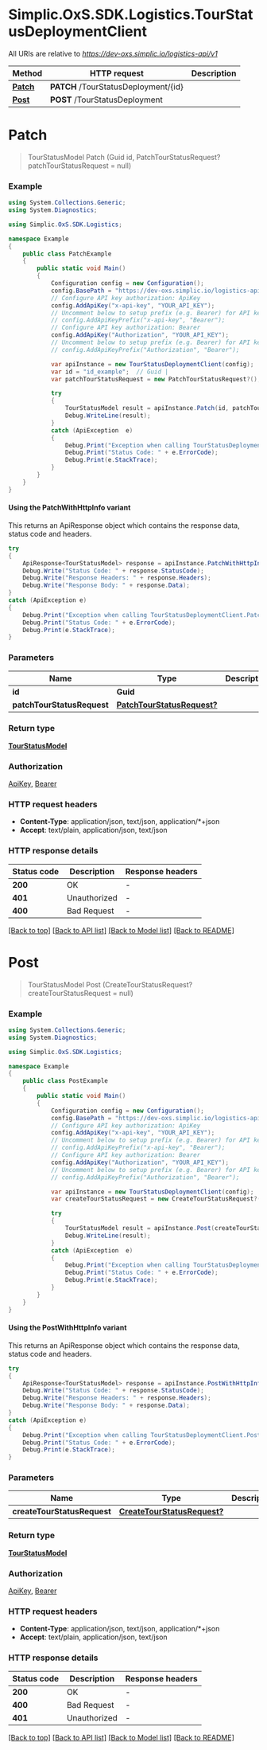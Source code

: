 # Simplic.OxS.SDK.Logistics.TourStatusDeploymentClient

All URIs are relative to *https://dev-oxs.simplic.io/logistics-api/v1*

| Method | HTTP request | Description |
|--------|--------------|-------------|
| [**Patch**](TourStatusDeploymentClient.md#tourstatusdeploymentidpatch) | **PATCH** /TourStatusDeployment/{id} |  |
| [**Post**](TourStatusDeploymentClient.md#tourstatusdeploymentpost) | **POST** /TourStatusDeployment |  |

<a id="tourstatusdeploymentidpatch"></a>
# **Patch**
> TourStatusModel Patch (Guid id, PatchTourStatusRequest? patchTourStatusRequest = null)



### Example
```csharp
using System.Collections.Generic;
using System.Diagnostics;

using Simplic.OxS.SDK.Logistics;

namespace Example
{
    public class PatchExample
    {
        public static void Main()
        {
            Configuration config = new Configuration();
            config.BasePath = "https://dev-oxs.simplic.io/logistics-api/v1";
            // Configure API key authorization: ApiKey
            config.AddApiKey("x-api-key", "YOUR_API_KEY");
            // Uncomment below to setup prefix (e.g. Bearer) for API key, if needed
            // config.AddApiKeyPrefix("x-api-key", "Bearer");
            // Configure API key authorization: Bearer
            config.AddApiKey("Authorization", "YOUR_API_KEY");
            // Uncomment below to setup prefix (e.g. Bearer) for API key, if needed
            // config.AddApiKeyPrefix("Authorization", "Bearer");

            var apiInstance = new TourStatusDeploymentClient(config);
            var id = "id_example";  // Guid | 
            var patchTourStatusRequest = new PatchTourStatusRequest?(); // PatchTourStatusRequest? |  (optional) 

            try
            {
                TourStatusModel result = apiInstance.Patch(id, patchTourStatusRequest);
                Debug.WriteLine(result);
            }
            catch (ApiException  e)
            {
                Debug.Print("Exception when calling TourStatusDeploymentClient.Patch: " + e.Message);
                Debug.Print("Status Code: " + e.ErrorCode);
                Debug.Print(e.StackTrace);
            }
        }
    }
}
```

#### Using the PatchWithHttpInfo variant
This returns an ApiResponse object which contains the response data, status code and headers.

```csharp
try
{
    ApiResponse<TourStatusModel> response = apiInstance.PatchWithHttpInfo(id, patchTourStatusRequest);
    Debug.Write("Status Code: " + response.StatusCode);
    Debug.Write("Response Headers: " + response.Headers);
    Debug.Write("Response Body: " + response.Data);
}
catch (ApiException e)
{
    Debug.Print("Exception when calling TourStatusDeploymentClient.PatchWithHttpInfo: " + e.Message);
    Debug.Print("Status Code: " + e.ErrorCode);
    Debug.Print(e.StackTrace);
}
```

### Parameters

| Name | Type | Description | Notes |
|------|------|-------------|-------|
| **id** | **Guid** |  |  |
| **patchTourStatusRequest** | [**PatchTourStatusRequest?**](PatchTourStatusRequest?.md) |  | [optional]  |

### Return type

[**TourStatusModel**](TourStatusModel.md)

### Authorization

[ApiKey](../README.md#ApiKey), [Bearer](../README.md#Bearer)

### HTTP request headers

 - **Content-Type**: application/json, text/json, application/*+json
 - **Accept**: text/plain, application/json, text/json


### HTTP response details
| Status code | Description | Response headers |
|-------------|-------------|------------------|
| **200** | OK |  -  |
| **401** | Unauthorized |  -  |
| **400** | Bad Request |  -  |

[[Back to top]](#) [[Back to API list]](../README.md#documentation-for-api-endpoints) [[Back to Model list]](../README.md#documentation-for-models) [[Back to README]](../README.md)

<a id="tourstatusdeploymentpost"></a>
# **Post**
> TourStatusModel Post (CreateTourStatusRequest? createTourStatusRequest = null)



### Example
```csharp
using System.Collections.Generic;
using System.Diagnostics;

using Simplic.OxS.SDK.Logistics;

namespace Example
{
    public class PostExample
    {
        public static void Main()
        {
            Configuration config = new Configuration();
            config.BasePath = "https://dev-oxs.simplic.io/logistics-api/v1";
            // Configure API key authorization: ApiKey
            config.AddApiKey("x-api-key", "YOUR_API_KEY");
            // Uncomment below to setup prefix (e.g. Bearer) for API key, if needed
            // config.AddApiKeyPrefix("x-api-key", "Bearer");
            // Configure API key authorization: Bearer
            config.AddApiKey("Authorization", "YOUR_API_KEY");
            // Uncomment below to setup prefix (e.g. Bearer) for API key, if needed
            // config.AddApiKeyPrefix("Authorization", "Bearer");

            var apiInstance = new TourStatusDeploymentClient(config);
            var createTourStatusRequest = new CreateTourStatusRequest?(); // CreateTourStatusRequest? |  (optional) 

            try
            {
                TourStatusModel result = apiInstance.Post(createTourStatusRequest);
                Debug.WriteLine(result);
            }
            catch (ApiException  e)
            {
                Debug.Print("Exception when calling TourStatusDeploymentClient.Post: " + e.Message);
                Debug.Print("Status Code: " + e.ErrorCode);
                Debug.Print(e.StackTrace);
            }
        }
    }
}
```

#### Using the PostWithHttpInfo variant
This returns an ApiResponse object which contains the response data, status code and headers.

```csharp
try
{
    ApiResponse<TourStatusModel> response = apiInstance.PostWithHttpInfo(createTourStatusRequest);
    Debug.Write("Status Code: " + response.StatusCode);
    Debug.Write("Response Headers: " + response.Headers);
    Debug.Write("Response Body: " + response.Data);
}
catch (ApiException e)
{
    Debug.Print("Exception when calling TourStatusDeploymentClient.PostWithHttpInfo: " + e.Message);
    Debug.Print("Status Code: " + e.ErrorCode);
    Debug.Print(e.StackTrace);
}
```

### Parameters

| Name | Type | Description | Notes |
|------|------|-------------|-------|
| **createTourStatusRequest** | [**CreateTourStatusRequest?**](CreateTourStatusRequest?.md) |  | [optional]  |

### Return type

[**TourStatusModel**](TourStatusModel.md)

### Authorization

[ApiKey](../README.md#ApiKey), [Bearer](../README.md#Bearer)

### HTTP request headers

 - **Content-Type**: application/json, text/json, application/*+json
 - **Accept**: text/plain, application/json, text/json


### HTTP response details
| Status code | Description | Response headers |
|-------------|-------------|------------------|
| **200** | OK |  -  |
| **400** | Bad Request |  -  |
| **401** | Unauthorized |  -  |

[[Back to top]](#) [[Back to API list]](../README.md#documentation-for-api-endpoints) [[Back to Model list]](../README.md#documentation-for-models) [[Back to README]](../README.md)

